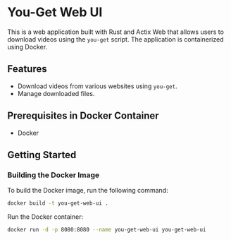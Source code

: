 # You-Get Web UI

This is a web application built with Rust and Actix Web that allows users to download videos using the `you-get` script. The application is containerized using Docker.

## Features

- Download videos from various websites using `you-get`.
- Manage downloaded files.

## Prerequisites in Docker Container

- Docker 

## Getting Started

### Building the Docker Image

To build the Docker image, run the following command:

```sh
docker build -t you-get-web-ui .
```

Run the Docker container:

```sh
docker run -d -p 8080:8080 --name you-get-web-ui you-get-web-ui
```
